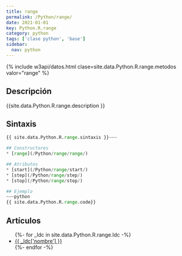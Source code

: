 ```yaml
---
title: range
permalink: /Python/range/
date: 2021-01-01
key: Python.R.range
category: python
tags: ['clase python', 'base']
sidebar: 
  nav: python
---
```


{% include w3api/datos.html clase=site.data.Python.R.range.metodos valor="range" %}

## Descripción
{{site.data.Python.R.range.description }}

## Sintaxis
~~~python
{{ site.data.Python.R.range.sintaxis }}~~~

## Constructores
* [range](/Python/range/range/)

## Atributos
* [start](/Python/range/start/)
* [step](/Python/range/step/)
* [stop](/Python/range/stop/)

## Ejemplo
~~~python
{{ site.data.Python.R.range.code}}
~~~

## Artículos
<ul>
{%- for _ldc in site.data.Python.R.range.ldc -%}
   <li>
       <a href="{{_ldc['url'] }}">{{ _ldc['nombre'] }}</a>
   </li>
{%- endfor -%}
</ul>
